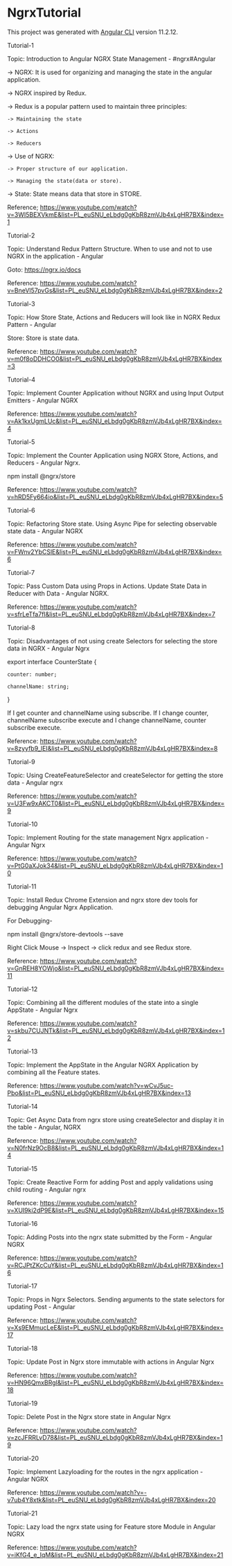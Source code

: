 # NgrxTutorial

This project was generated with [Angular CLI](https://github.com/angular/angular-cli) version 11.2.12.

Tutorial-1

Topic: Introduction to Angular NGRX State Management - #ngrx​ #Angular

-> NGRX: It is used for organizing and managing the state in the angular application.

-> NGRX inspired by Redux.

-> Redux is a popular pattern used to maintain three principles:

    -> Maintaining the state

    -> Actions

    -> Reducers

-> Use of NGRX:

    -> Proper structure of our application.

    -> Managing the state(data or store).

-> State: State means data that store in STORE.

Reference; https://www.youtube.com/watch?v=3WI5BEXVkmE&list=PL_euSNU_eLbdg0gKbR8zmVJb4xLgHR7BX&index=1

Tutorial-2

Topic: Understand Redux Pattern Structure. When to use and not to use NGRX in the application - Angular

Goto: https://ngrx.io/docs

Reference: https://www.youtube.com/watch?v=BneVl57pvGs&list=PL_euSNU_eLbdg0gKbR8zmVJb4xLgHR7BX&index=2

Tutorial-3

Topic: How Store State, Actions and Reducers will look like in NGRX Redux Pattern - Angular

Store: Store is state data.

Reference: https://www.youtube.com/watch?v=m0f8oDDHCO0&list=PL_euSNU_eLbdg0gKbR8zmVJb4xLgHR7BX&index=3

Tutorial-4

Topic: Implement Counter Application without NGRX and using Input Output Emitters - Angular NGRX

Reference: https://www.youtube.com/watch?v=Ak1kxUgmLUc&list=PL_euSNU_eLbdg0gKbR8zmVJb4xLgHR7BX&index=4

Tutorial-5

Topic: Implement the Counter Application using NGRX Store, Actions, and Reducers - Angular Ngrx.

npm install @ngrx/store

Reference: https://www.youtube.com/watch?v=hRD5Fy664io&list=PL_euSNU_eLbdg0gKbR8zmVJb4xLgHR7BX&index=5

Tutorial-6

Topic: Refactoring Store state. Using Async Pipe for selecting observable state data - Angular NGRX

Reference: https://www.youtube.com/watch?v=FWnv2YbCSlE&list=PL_euSNU_eLbdg0gKbR8zmVJb4xLgHR7BX&index=6

Tutorial-7

Topic: Pass Custom Data using Props in Actions. Update State Data in Reducer with Data - Angular NGRX.

Reference: https://www.youtube.com/watch?v=sfrLeTfa7fI&list=PL_euSNU_eLbdg0gKbR8zmVJb4xLgHR7BX&index=7

Tutorial-8

Topic: Disadvantages of not using create Selectors for selecting the store data in NGRX - Angular Ngrx

export interface CounterState {
   
    counter: number;
   
    channelName: string;

}

If I get counter and channelName using subscribe. If I change counter, channelName subscribe execute and I change channelName, counter subscribe execute.

Reference: https://www.youtube.com/watch?v=8zyyfb9_lEI&list=PL_euSNU_eLbdg0gKbR8zmVJb4xLgHR7BX&index=8

Tutorial-9

Topic: Using CreateFeatureSelector and createSelector for getting the store data - Angular ngrx

Reference: https://www.youtube.com/watch?v=U3Fw9xAKCT0&list=PL_euSNU_eLbdg0gKbR8zmVJb4xLgHR7BX&index=9

Tutorial-10

Topic: Implement Routing for the state management Ngrx application - Angular Ngrx

Reference: https://www.youtube.com/watch?v=PtG0aXJok34&list=PL_euSNU_eLbdg0gKbR8zmVJb4xLgHR7BX&index=10

Tutorial-11

Topic: Install Redux Chrome Extension and ngrx store dev tools for debugging Angular Ngrx Application.

For Debugging-

npm install @ngrx/store-devtools --save

Right Click Mouse -> Inspect -> click redux and see Redux store.

Reference: https://www.youtube.com/watch?v=GnREH8YOWjo&list=PL_euSNU_eLbdg0gKbR8zmVJb4xLgHR7BX&index=11


Tutorial-12

Topic: Combining all the different modules of the state into a single AppState - Angular Ngrx

Reference: https://www.youtube.com/watch?v=skbu7CUJNTk&list=PL_euSNU_eLbdg0gKbR8zmVJb4xLgHR7BX&index=12

Tutorial-13

Topic: Implement the AppState in the Angular NGRX Application by combining all the Feature states.

Reference: https://www.youtube.com/watch?v=wCvJ5uc-Pbo&list=PL_euSNU_eLbdg0gKbR8zmVJb4xLgHR7BX&index=13

Tutorial-14

Topic: Get Async Data from ngrx store using createSelector and display it in the table - Angular, NGRX

Reference: https://www.youtube.com/watch?v=N0frNz9OcB8&list=PL_euSNU_eLbdg0gKbR8zmVJb4xLgHR7BX&index=14

Tutorial-15

Topic: Create Reactive Form for adding Post and apply validations using child routing - Angular ngrx

Reference: https://www.youtube.com/watch?v=XUI9ki2dP9E&list=PL_euSNU_eLbdg0gKbR8zmVJb4xLgHR7BX&index=15

Tutorial-16

Topic: Adding Posts into the ngrx state submitted by the Form - Angular NGRX

Reference: https://www.youtube.com/watch?v=RCJPtZKcCuY&list=PL_euSNU_eLbdg0gKbR8zmVJb4xLgHR7BX&index=16

Tutorial-17

Topic: Props in Ngrx Selectors. Sending arguments to the state selectors for updating Post - Angular

Reference: https://www.youtube.com/watch?v=Xs9EMmucLeE&list=PL_euSNU_eLbdg0gKbR8zmVJb4xLgHR7BX&index=17

Tutorial-18

Topic: Update Post in Ngrx store immutable with actions in Angular Ngrx

Reference: https://www.youtube.com/watch?v=HN96QmxBRgI&list=PL_euSNU_eLbdg0gKbR8zmVJb4xLgHR7BX&index=18

Tutorial-19

Topic: Delete Post in the Ngrx store state in Angular Ngrx

Reference: https://www.youtube.com/watch?v=zcJFRRLvD78&list=PL_euSNU_eLbdg0gKbR8zmVJb4xLgHR7BX&index=19

Tutorial-20

Topic: Implement Lazyloading for the routes in the ngrx application - Angular NGRX

Reference: https://www.youtube.com/watch?v=-v7ub4Y8xtk&list=PL_euSNU_eLbdg0gKbR8zmVJb4xLgHR7BX&index=20

Tutorial-21

Topic: Lazy load the ngrx state using for Feature store Module in Angular NGRX

Reference: https://www.youtube.com/watch?v=iKfG4_e_IqM&list=PL_euSNU_eLbdg0gKbR8zmVJb4xLgHR7BX&index=21

